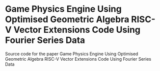 # Game Physics Engine Using Optimised Geometric Algebra RISC-V Vector Extensions Code Using Fourier Series Data
Source code for the paper Game Physics Engine Using Optimised Geometric Algebra RISC-V Vector Extensions Code Using Fourier Series Data
